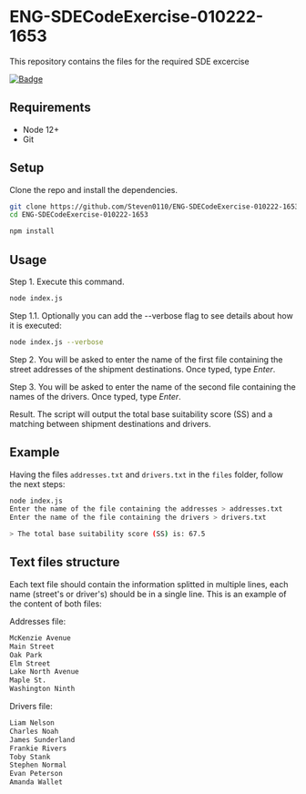 # ENG-SDECodeExercise-010222-1653
This repository contains the files for the required SDE excercise

[![Badge](https://img.shields.io/badge/Enthusiasm-over_9000-dargreen)](https://circleci.com/gh/contentful/the-example-app.nodejs)

## Requirements

* Node 12+
* Git

## Setup
Clone the repo and install the dependencies.
```bash
git clone https://github.com/Steven0110/ENG-SDECodeExercise-010222-1653.git
cd ENG-SDECodeExercise-010222-1653
```


```bash
npm install
```

## Usage
Step 1. Execute this command.

```bash
node index.js
```

Step 1.1. Optionally you can add the --verbose flag to see details about how it is executed:

```bash
node index.js --verbose
```

Step 2. You will be asked to enter the name of the first file containing the street addresses of the shipment destinations. Once typed, type *Enter*.

Step 3. You will be asked to enter the name of the second file containing the names of the drivers. Once typed, type *Enter*.

Result. The script will output the total base suitability score (SS) and a matching between shipment destinations and drivers.

## Example
Having the files `addresses.txt` and `drivers.txt` in the `files` folder, follow the next steps:
```bash
node index.js
Enter the name of the file containing the addresses > addresses.txt
Enter the name of the file containing the drivers > drivers.txt

> The total base suitability score (SS) is: 67.5
```

## Text files structure
Each text file should contain the information splitted in multiple lines, each name (street's or driver's) should be in a single line. This is an example of the content of both files:

Addresses file:
```bash
McKenzie Avenue
Main Street
Oak Park
Elm Street
Lake North Avenue
Maple St.
Washington Ninth
```

Drivers file:
```bash
Liam Nelson
Charles Noah
James Sunderland
Frankie Rivers
Toby Stank
Stephen Normal
Evan Peterson
Amanda Wallet

```


